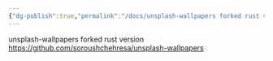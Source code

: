 ```yaml
---
{"dg-publish":true,"permalink":"/docs/unsplash-wallpapers forked rust version/","title":"unsplash-wallpapers forked rust version"}
---
```


unsplash-wallpapers forked rust version  
https://github.com/soroushchehresa/unsplash-wallpapers
